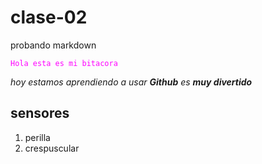 # clase-02
probando markdown

<code style="color : magenta">Hola esta es mi bitacora</code>

_hoy estamos aprendiendo a usar **Github** es **muy divertido**_

## sensores

1. perilla
2. crespuscular
